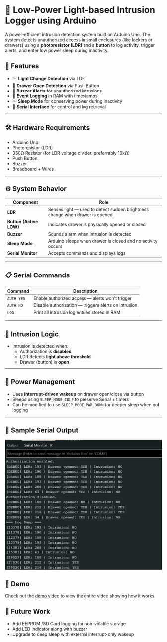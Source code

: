 # 🔐 Low-Power Light-based Intrusion Logger using Arduino

A power-efficient intrusion detection system built on Arduino Uno. The system detects unauthorized access in small enclosures (like lockers or drawers) using a **photoresistor (LDR)** and a **button** to log activity, trigger alerts, and enter low power sleep during inactivity.

## 🚀 Features

- 📉 **Light Change Detection** via LDR
- 🔘 **Drawer Open Detection** via Push Button
- 🔔 **Buzzer Alerts** for unauthorized intrusions
- 💾 **Event Logging** in RAM with timestamps
- 💤 **Sleep Mode** for conserving power during inactivity
- 🔄 **Serial Interface** for control and log retrieval

---

## 🛠️ Hardware Requirements

- Arduino Uno
- Photoresistor (LDR)
- 330Ω Resistor (for LDR voltage divider. preferrably 10kΩ)
- Push Button
- Buzzer
- Breadboard + Wires

---

## ⚙️ System Behavior

| Component | Role |
|----------|------|
| **LDR** | Senses light — used to detect sudden brightness change when drawer is opened |
| **Button (Active LOW)** | Indicates drawer is physically opened or closed |
| **Buzzer** | Sounds alarm when intrusion is detected |
| **Sleep Mode** | Arduino sleeps when drawer is closed and no activity occurs |
| **Serial Monitor** | Accepts commands and displays logs |

---

## 📋 Serial Commands

| Command | Description |
|--------|-------------|
| `AUTH YES` | Enable authorized access — alerts won't trigger |
| `AUTH NO`  | Disable authorization — triggers alerts on intrusion |
| `LOG`      | Print all intrusion log entries stored in RAM |

---

## 🧠 Intrusion Logic

- Intrusion is detected when:
  - Authorization is **disabled**
  - LDR detects **light above threshold**
  - Drawer (button) is **open**

---

## 🔄 Power Management

- Uses **interrupt-driven wakeup** on drawer open/close via button
- Sleeps using `SLEEP_MODE_IDLE` to preserve Serial + timers
- Can be modified to use `SLEEP_MODE_PWR_DOWN` for deeper sleep when not logging

---

## 🧾 Sample Serial Output

[![Sample Output](./output.jpg)]()


## 🎥 Demo
Check out the [demo video](https://imgur.com/a/980a9Wp) to view the entire video showing how it works. <br>

## 📝 Future Work
- Add EEPROM /SD Card logging for non-volatile storage
- Add LED indicator along with buzzer
- Upgrade to deep sleep with external interrupt-only wakeup
